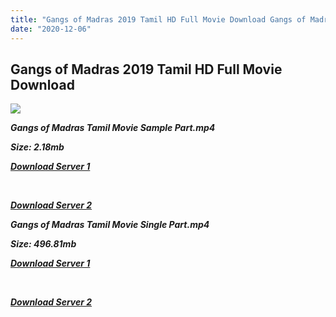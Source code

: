 ```yaml
---
title: "Gangs of Madras 2019 Tamil HD Full Movie Download Gangs of Madras Tamil HD Movie Download"
date: "2020-12-06"
---
```


## Gangs of Madras 2019 Tamil HD Full Movie Download 

![](https://images.moviebuff.com/6dbbe623-233e-4b96-8ee9-e970e24c0ad5?w=1000)

**_Gangs of Madras Tamil Movie Sample Part.mp4_**

**_Size: 2.18mb_**

**_[Download Server 1](http://b8.wetransfer.vip/files/Tamil{525e4ed8fa01f01a9103e1e2d0de788082fff3ddd3718eaf08f87fc8fd9b0ee6}20Movies/Tamil{525e4ed8fa01f01a9103e1e2d0de788082fff3ddd3718eaf08f87fc8fd9b0ee6}202019{525e4ed8fa01f01a9103e1e2d0de788082fff3ddd3718eaf08f87fc8fd9b0ee6}20Movies/Gangs{525e4ed8fa01f01a9103e1e2d0de788082fff3ddd3718eaf08f87fc8fd9b0ee6}20of{525e4ed8fa01f01a9103e1e2d0de788082fff3ddd3718eaf08f87fc8fd9b0ee6}20Madras{525e4ed8fa01f01a9103e1e2d0de788082fff3ddd3718eaf08f87fc8fd9b0ee6}20(2019)/Gangs{525e4ed8fa01f01a9103e1e2d0de788082fff3ddd3718eaf08f87fc8fd9b0ee6}20of{525e4ed8fa01f01a9103e1e2d0de788082fff3ddd3718eaf08f87fc8fd9b0ee6}20Madras{525e4ed8fa01f01a9103e1e2d0de788082fff3ddd3718eaf08f87fc8fd9b0ee6}20(2019){525e4ed8fa01f01a9103e1e2d0de788082fff3ddd3718eaf08f87fc8fd9b0ee6}20Proper{525e4ed8fa01f01a9103e1e2d0de788082fff3ddd3718eaf08f87fc8fd9b0ee6}20HDRip/Gangs{525e4ed8fa01f01a9103e1e2d0de788082fff3ddd3718eaf08f87fc8fd9b0ee6}20of{525e4ed8fa01f01a9103e1e2d0de788082fff3ddd3718eaf08f87fc8fd9b0ee6}20Madras{525e4ed8fa01f01a9103e1e2d0de788082fff3ddd3718eaf08f87fc8fd9b0ee6}20(2019){525e4ed8fa01f01a9103e1e2d0de788082fff3ddd3718eaf08f87fc8fd9b0ee6}20Sample{525e4ed8fa01f01a9103e1e2d0de788082fff3ddd3718eaf08f87fc8fd9b0ee6}20(640x360).mp4)_**

**_[  
](http://b8.wetransfer.vip/files/Tamil{525e4ed8fa01f01a9103e1e2d0de788082fff3ddd3718eaf08f87fc8fd9b0ee6}20Movies/Tamil{525e4ed8fa01f01a9103e1e2d0de788082fff3ddd3718eaf08f87fc8fd9b0ee6}202019{525e4ed8fa01f01a9103e1e2d0de788082fff3ddd3718eaf08f87fc8fd9b0ee6}20Movies/Gangs{525e4ed8fa01f01a9103e1e2d0de788082fff3ddd3718eaf08f87fc8fd9b0ee6}20of{525e4ed8fa01f01a9103e1e2d0de788082fff3ddd3718eaf08f87fc8fd9b0ee6}20Madras{525e4ed8fa01f01a9103e1e2d0de788082fff3ddd3718eaf08f87fc8fd9b0ee6}20(2019)/Gangs{525e4ed8fa01f01a9103e1e2d0de788082fff3ddd3718eaf08f87fc8fd9b0ee6}20of{525e4ed8fa01f01a9103e1e2d0de788082fff3ddd3718eaf08f87fc8fd9b0ee6}20Madras{525e4ed8fa01f01a9103e1e2d0de788082fff3ddd3718eaf08f87fc8fd9b0ee6}20(2019){525e4ed8fa01f01a9103e1e2d0de788082fff3ddd3718eaf08f87fc8fd9b0ee6}20Proper{525e4ed8fa01f01a9103e1e2d0de788082fff3ddd3718eaf08f87fc8fd9b0ee6}20HDRip/Gangs{525e4ed8fa01f01a9103e1e2d0de788082fff3ddd3718eaf08f87fc8fd9b0ee6}20of{525e4ed8fa01f01a9103e1e2d0de788082fff3ddd3718eaf08f87fc8fd9b0ee6}20Madras{525e4ed8fa01f01a9103e1e2d0de788082fff3ddd3718eaf08f87fc8fd9b0ee6}20(2019){525e4ed8fa01f01a9103e1e2d0de788082fff3ddd3718eaf08f87fc8fd9b0ee6}20Sample{525e4ed8fa01f01a9103e1e2d0de788082fff3ddd3718eaf08f87fc8fd9b0ee6}20(640x360).mp4)_**

**_[Download Server 2](http://b8.wetransfer.vip/files/Tamil{525e4ed8fa01f01a9103e1e2d0de788082fff3ddd3718eaf08f87fc8fd9b0ee6}20Movies/Tamil{525e4ed8fa01f01a9103e1e2d0de788082fff3ddd3718eaf08f87fc8fd9b0ee6}202019{525e4ed8fa01f01a9103e1e2d0de788082fff3ddd3718eaf08f87fc8fd9b0ee6}20Movies/Gangs{525e4ed8fa01f01a9103e1e2d0de788082fff3ddd3718eaf08f87fc8fd9b0ee6}20of{525e4ed8fa01f01a9103e1e2d0de788082fff3ddd3718eaf08f87fc8fd9b0ee6}20Madras{525e4ed8fa01f01a9103e1e2d0de788082fff3ddd3718eaf08f87fc8fd9b0ee6}20(2019)/Gangs{525e4ed8fa01f01a9103e1e2d0de788082fff3ddd3718eaf08f87fc8fd9b0ee6}20of{525e4ed8fa01f01a9103e1e2d0de788082fff3ddd3718eaf08f87fc8fd9b0ee6}20Madras{525e4ed8fa01f01a9103e1e2d0de788082fff3ddd3718eaf08f87fc8fd9b0ee6}20(2019){525e4ed8fa01f01a9103e1e2d0de788082fff3ddd3718eaf08f87fc8fd9b0ee6}20Proper{525e4ed8fa01f01a9103e1e2d0de788082fff3ddd3718eaf08f87fc8fd9b0ee6}20HDRip/Gangs{525e4ed8fa01f01a9103e1e2d0de788082fff3ddd3718eaf08f87fc8fd9b0ee6}20of{525e4ed8fa01f01a9103e1e2d0de788082fff3ddd3718eaf08f87fc8fd9b0ee6}20Madras{525e4ed8fa01f01a9103e1e2d0de788082fff3ddd3718eaf08f87fc8fd9b0ee6}20(2019){525e4ed8fa01f01a9103e1e2d0de788082fff3ddd3718eaf08f87fc8fd9b0ee6}20Sample{525e4ed8fa01f01a9103e1e2d0de788082fff3ddd3718eaf08f87fc8fd9b0ee6}20(640x360).mp4)_**

**_Gangs of Madras Tamil Movie Single Part.mp4_**

**_Size: 496.81mb_**

**_[Download Server 1](http://b8.wetransfer.vip/files/Tamil{525e4ed8fa01f01a9103e1e2d0de788082fff3ddd3718eaf08f87fc8fd9b0ee6}20Movies/Tamil{525e4ed8fa01f01a9103e1e2d0de788082fff3ddd3718eaf08f87fc8fd9b0ee6}202019{525e4ed8fa01f01a9103e1e2d0de788082fff3ddd3718eaf08f87fc8fd9b0ee6}20Movies/Gangs{525e4ed8fa01f01a9103e1e2d0de788082fff3ddd3718eaf08f87fc8fd9b0ee6}20of{525e4ed8fa01f01a9103e1e2d0de788082fff3ddd3718eaf08f87fc8fd9b0ee6}20Madras{525e4ed8fa01f01a9103e1e2d0de788082fff3ddd3718eaf08f87fc8fd9b0ee6}20(2019)/Gangs{525e4ed8fa01f01a9103e1e2d0de788082fff3ddd3718eaf08f87fc8fd9b0ee6}20of{525e4ed8fa01f01a9103e1e2d0de788082fff3ddd3718eaf08f87fc8fd9b0ee6}20Madras{525e4ed8fa01f01a9103e1e2d0de788082fff3ddd3718eaf08f87fc8fd9b0ee6}20(2019){525e4ed8fa01f01a9103e1e2d0de788082fff3ddd3718eaf08f87fc8fd9b0ee6}20Proper{525e4ed8fa01f01a9103e1e2d0de788082fff3ddd3718eaf08f87fc8fd9b0ee6}20HDRip/Gangs{525e4ed8fa01f01a9103e1e2d0de788082fff3ddd3718eaf08f87fc8fd9b0ee6}20of{525e4ed8fa01f01a9103e1e2d0de788082fff3ddd3718eaf08f87fc8fd9b0ee6}20Madras{525e4ed8fa01f01a9103e1e2d0de788082fff3ddd3718eaf08f87fc8fd9b0ee6}20(2019){525e4ed8fa01f01a9103e1e2d0de788082fff3ddd3718eaf08f87fc8fd9b0ee6}20Single{525e4ed8fa01f01a9103e1e2d0de788082fff3ddd3718eaf08f87fc8fd9b0ee6}20Part{525e4ed8fa01f01a9103e1e2d0de788082fff3ddd3718eaf08f87fc8fd9b0ee6}20(640x360).mp4)_**

**_[  
](http://b8.wetransfer.vip/files/Tamil{525e4ed8fa01f01a9103e1e2d0de788082fff3ddd3718eaf08f87fc8fd9b0ee6}20Movies/Tamil{525e4ed8fa01f01a9103e1e2d0de788082fff3ddd3718eaf08f87fc8fd9b0ee6}202019{525e4ed8fa01f01a9103e1e2d0de788082fff3ddd3718eaf08f87fc8fd9b0ee6}20Movies/Gangs{525e4ed8fa01f01a9103e1e2d0de788082fff3ddd3718eaf08f87fc8fd9b0ee6}20of{525e4ed8fa01f01a9103e1e2d0de788082fff3ddd3718eaf08f87fc8fd9b0ee6}20Madras{525e4ed8fa01f01a9103e1e2d0de788082fff3ddd3718eaf08f87fc8fd9b0ee6}20(2019)/Gangs{525e4ed8fa01f01a9103e1e2d0de788082fff3ddd3718eaf08f87fc8fd9b0ee6}20of{525e4ed8fa01f01a9103e1e2d0de788082fff3ddd3718eaf08f87fc8fd9b0ee6}20Madras{525e4ed8fa01f01a9103e1e2d0de788082fff3ddd3718eaf08f87fc8fd9b0ee6}20(2019){525e4ed8fa01f01a9103e1e2d0de788082fff3ddd3718eaf08f87fc8fd9b0ee6}20Proper{525e4ed8fa01f01a9103e1e2d0de788082fff3ddd3718eaf08f87fc8fd9b0ee6}20HDRip/Gangs{525e4ed8fa01f01a9103e1e2d0de788082fff3ddd3718eaf08f87fc8fd9b0ee6}20of{525e4ed8fa01f01a9103e1e2d0de788082fff3ddd3718eaf08f87fc8fd9b0ee6}20Madras{525e4ed8fa01f01a9103e1e2d0de788082fff3ddd3718eaf08f87fc8fd9b0ee6}20(2019){525e4ed8fa01f01a9103e1e2d0de788082fff3ddd3718eaf08f87fc8fd9b0ee6}20Single{525e4ed8fa01f01a9103e1e2d0de788082fff3ddd3718eaf08f87fc8fd9b0ee6}20Part{525e4ed8fa01f01a9103e1e2d0de788082fff3ddd3718eaf08f87fc8fd9b0ee6}20(640x360).mp4)_**

**_[Download Server 2](http://b8.wetransfer.vip/files/Tamil{525e4ed8fa01f01a9103e1e2d0de788082fff3ddd3718eaf08f87fc8fd9b0ee6}20Movies/Tamil{525e4ed8fa01f01a9103e1e2d0de788082fff3ddd3718eaf08f87fc8fd9b0ee6}202019{525e4ed8fa01f01a9103e1e2d0de788082fff3ddd3718eaf08f87fc8fd9b0ee6}20Movies/Gangs{525e4ed8fa01f01a9103e1e2d0de788082fff3ddd3718eaf08f87fc8fd9b0ee6}20of{525e4ed8fa01f01a9103e1e2d0de788082fff3ddd3718eaf08f87fc8fd9b0ee6}20Madras{525e4ed8fa01f01a9103e1e2d0de788082fff3ddd3718eaf08f87fc8fd9b0ee6}20(2019)/Gangs{525e4ed8fa01f01a9103e1e2d0de788082fff3ddd3718eaf08f87fc8fd9b0ee6}20of{525e4ed8fa01f01a9103e1e2d0de788082fff3ddd3718eaf08f87fc8fd9b0ee6}20Madras{525e4ed8fa01f01a9103e1e2d0de788082fff3ddd3718eaf08f87fc8fd9b0ee6}20(2019){525e4ed8fa01f01a9103e1e2d0de788082fff3ddd3718eaf08f87fc8fd9b0ee6}20Proper{525e4ed8fa01f01a9103e1e2d0de788082fff3ddd3718eaf08f87fc8fd9b0ee6}20HDRip/Gangs{525e4ed8fa01f01a9103e1e2d0de788082fff3ddd3718eaf08f87fc8fd9b0ee6}20of{525e4ed8fa01f01a9103e1e2d0de788082fff3ddd3718eaf08f87fc8fd9b0ee6}20Madras{525e4ed8fa01f01a9103e1e2d0de788082fff3ddd3718eaf08f87fc8fd9b0ee6}20(2019){525e4ed8fa01f01a9103e1e2d0de788082fff3ddd3718eaf08f87fc8fd9b0ee6}20Single{525e4ed8fa01f01a9103e1e2d0de788082fff3ddd3718eaf08f87fc8fd9b0ee6}20Part{525e4ed8fa01f01a9103e1e2d0de788082fff3ddd3718eaf08f87fc8fd9b0ee6}20(640x360).mp4)_**
